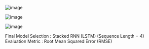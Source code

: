 ![image](https://user-images.githubusercontent.com/71135290/142166109-c3297c78-bd73-4ea1-87db-bac089688351.png)

![image](https://user-images.githubusercontent.com/71135290/142167527-c6de9f65-af62-4958-98bb-cc087b049698.png)

![image](https://user-images.githubusercontent.com/71135290/142167567-47c5866d-8094-4c3b-9cf3-cc7c8bf6cfba.png)

Final Model Selection : Stacked RNN (LSTM) (Sequence Length = 4)
Evaluation Metric : Root Mean Squared Error (RMSE)
